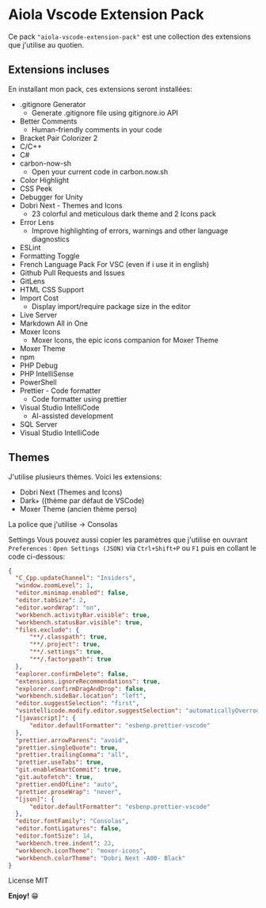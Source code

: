 # Aiola Vscode Extension Pack

Ce pack `"aiola-vscode-extension-pack"` est une collection des extensions que j'utilise au quotien.

## Extensions incluses
En installant mon pack, ces extensions seront installées:

* .gitignore Generator
  * Generate .gitignore file using gitignore.io API
* Better Comments
  * Human-friendly comments in your code
* Bracket Pair Colorizer 2
* C/C++
* C#
* carbon-now-sh
  * Open your current code in carbon.now.sh
* Color Highlight
* CSS Peek
* Debugger for Unity
* Dobri Next - Themes and Icons
  * 23 colorful and meticulous dark theme and 2 Icons pack
* Error Lens
  * Improve highlighting of errors, warnings and other language diagnostics
* ESLint
* Formatting Toggle
* French Language Pack For VSC (even if i use it in english)
* Github Pull Requests and Issues
* GitLens
* HTML CSS Support
* Import Cost
  * Display import/require package size in the editor
* Live Server
* Markdown All in One
* Moxer Icons
  * Moxer Icons, the epic icons companion for Moxer Theme
* Moxer Theme
* npm
* PHP Debug
* PHP IntelliSense
* PowerShell
* Prettier - Code formatter
  * Code formatter using prettier
* Visual Studio IntelliCode
  * AI-assisted development
* SQL Server
* Visual Studio IntelliCode


## Themes
J'utilise plusieurs thèmes. Voici les extensions:

* Dobri Next (Themes and Icons)
* Dark+ ((thème par défaut de VSCode)
* Moxer Theme (ancien thème perso)

La police que j'utilise -> Consolas

Settings
Vous pouvez aussi copier les paramètres que j'utilise en ouvrant `Preferences` : `Open Settings (JSON)` via `Ctrl+Shift+P` ou `F1` puis en collant le code ci-dessous:

```json
{
  "C_Cpp.updateChannel": "Insiders",
  "window.zoomLevel": 1,
  "editor.minimap.enabled": false,
  "editor.tabSize": 2,
  "editor.wordWrap": "on",
  "workbench.activityBar.visible": true,
  "workbench.statusBar.visible": true,
  "files.exclude": {
      "**/.classpath": true,
      "**/.project": true,
      "**/.settings": true,
      "**/.factorypath": true
  },
  "explorer.confirmDelete": false,
  "extensions.ignoreRecommendations": true,
  "explorer.confirmDragAndDrop": false,
  "workbench.sideBar.location": "left",
  "editor.suggestSelection": "first",
  "vsintellicode.modify.editor.suggestSelection": "automaticallyOverrodeDefaultValue",
  "[javascript]": {
      "editor.defaultFormatter": "esbenp.prettier-vscode"
  },
  "prettier.arrowParens": "avoid",
  "prettier.singleQuote": true,
  "prettier.trailingComma": "all",
  "prettier.useTabs": true,
  "git.enableSmartCommit": true,
  "git.autofetch": true,
  "prettier.endOfLine": "auto",
  "prettier.proseWrap": "never",
  "[json]": {
      "editor.defaultFormatter": "esbenp.prettier-vscode"
  },
  "editor.fontFamily": "Consolas",
  "editor.fontLigatures": false,
  "editor.fontSize": 14,
  "workbench.tree.indent": 22,
  "workbench.iconTheme": "moxer-icons",
  "workbench.colorTheme": "Dobri Next -A00- Black"
}
```

License
MIT



**Enjoy!** 😁